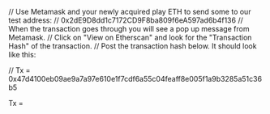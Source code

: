 // Use Metamask and your newly acquired play ETH to send some to our test address: 
// 0x2dE9D8dd1c7172CD9F8ba809f6eA597ad6b4f136
// When the transaction goes through you will see a pop up message from Metamask. 
// Click on "View on Etherscan" and look for the "Transaction Hash" of the transaction. 
// Post the transaction hash below. It should look like this:

// Tx = 0x47d4100eb09ae9a7a97e610e1f7cdf6a55c04feaff8e005f1a9b3285a51c36b5

Tx = 
